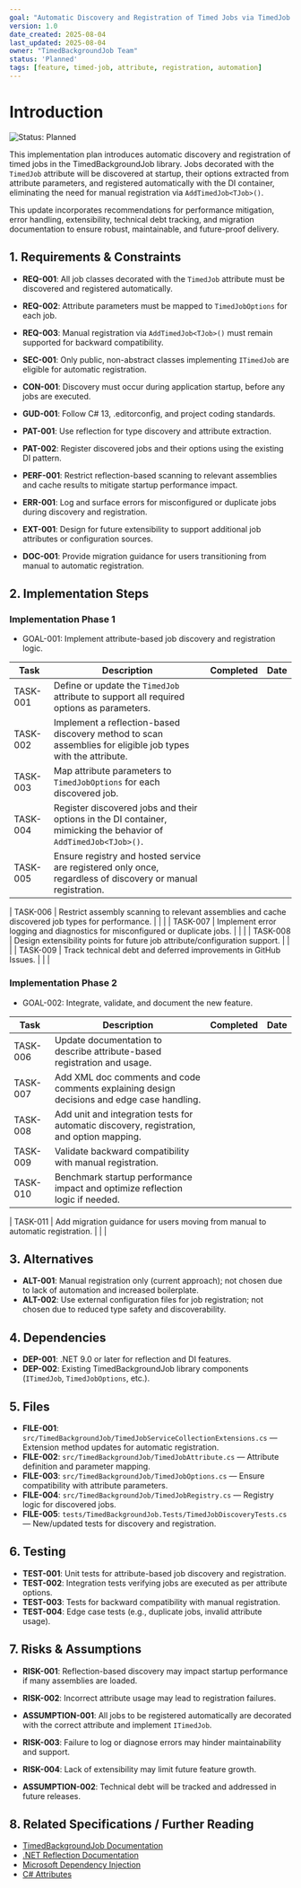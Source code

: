 ```yaml
---
goal: "Automatic Discovery and Registration of Timed Jobs via TimedJob Attribute"
version: 1.0
date_created: 2025-08-04
last_updated: 2025-08-04
owner: "TimedBackgroundJob Team"
status: 'Planned'
tags: [feature, timed-job, attribute, registration, automation]
---
```


# Introduction

![Status: Planned](https://img.shields.io/badge/status-Planned-blue)

This implementation plan introduces automatic discovery and registration of timed jobs in the TimedBackgroundJob library. Jobs decorated with the `TimedJob` attribute will be discovered at startup, their options extracted from attribute parameters, and registered automatically with the DI container, eliminating the need for manual registration via `AddTimedJob<TJob>()`.

This update incorporates recommendations for performance mitigation, error handling, extensibility, technical debt tracking, and migration documentation to ensure robust, maintainable, and future-proof delivery.

## 1. Requirements & Constraints

- **REQ-001**: All job classes decorated with the `TimedJob` attribute must be discovered and registered automatically.
- **REQ-002**: Attribute parameters must be mapped to `TimedJobOptions` for each job.
- **REQ-003**: Manual registration via `AddTimedJob<TJob>()` must remain supported for backward compatibility.
- **SEC-001**: Only public, non-abstract classes implementing `ITimedJob` are eligible for automatic registration.
- **CON-001**: Discovery must occur during application startup, before any jobs are executed.
- **GUD-001**: Follow C# 13, .editorconfig, and project coding standards.
- **PAT-001**: Use reflection for type discovery and attribute extraction.
- **PAT-002**: Register discovered jobs and their options using the existing DI pattern.

- **PERF-001**: Restrict reflection-based scanning to relevant assemblies and cache results to mitigate startup performance impact.
- **ERR-001**: Log and surface errors for misconfigured or duplicate jobs during discovery and registration.
- **EXT-001**: Design for future extensibility to support additional job attributes or configuration sources.
- **DOC-001**: Provide migration guidance for users transitioning from manual to automatic registration.

## 2. Implementation Steps

### Implementation Phase 1

- GOAL-001: Implement attribute-based job discovery and registration logic.

| Task      | Description                                                                                                   | Completed | Date       |
|-----------|--------------------------------------------------------------------------------------------------------------|-----------|------------|
| TASK-001  | Define or update the `TimedJob` attribute to support all required options as parameters.                      |           |            |
| TASK-002  | Implement a reflection-based discovery method to scan assemblies for eligible job types with the attribute.   |           |            |
| TASK-003  | Map attribute parameters to `TimedJobOptions` for each discovered job.                                        |           |            |
| TASK-004  | Register discovered jobs and their options in the DI container, mimicking the behavior of `AddTimedJob<TJob>()`. |           |            |
| TASK-005  | Ensure registry and hosted service are registered only once, regardless of discovery or manual registration.  |           |            |

| TASK-006  | Restrict assembly scanning to relevant assemblies and cache discovered job types for performance.              |           |            |
| TASK-007  | Implement error logging and diagnostics for misconfigured or duplicate jobs.                                  |           |            |
| TASK-008  | Design extensibility points for future job attribute/configuration support.                                   |           |            |
| TASK-009  | Track technical debt and deferred improvements in GitHub Issues.                                              |           |            |

### Implementation Phase 2

- GOAL-002: Integrate, validate, and document the new feature.

| Task      | Description                                                                                                   | Completed | Date       |
|-----------|--------------------------------------------------------------------------------------------------------------|-----------|------------|
| TASK-006  | Update documentation to describe attribute-based registration and usage.                                      |           |            |
| TASK-007  | Add XML doc comments and code comments explaining design decisions and edge case handling.                    |           |            |
| TASK-008  | Add unit and integration tests for automatic discovery, registration, and option mapping.                     |           |            |
| TASK-009  | Validate backward compatibility with manual registration.                                                     |           |            |
| TASK-010  | Benchmark startup performance impact and optimize reflection logic if needed.                                 |           |            |

| TASK-011  | Add migration guidance for users moving from manual to automatic registration.                                |           |            |

## 3. Alternatives

- **ALT-001**: Manual registration only (current approach); not chosen due to lack of automation and increased boilerplate.
- **ALT-002**: Use external configuration files for job registration; not chosen due to reduced type safety and discoverability.

## 4. Dependencies

- **DEP-001**: .NET 9.0 or later for reflection and DI features.
- **DEP-002**: Existing TimedBackgroundJob library components (`ITimedJob`, `TimedJobOptions`, etc.).

## 5. Files

- **FILE-001**: `src/TimedBackgroundJob/TimedJobServiceCollectionExtensions.cs` — Extension method updates for automatic registration.
- **FILE-002**: `src/TimedBackgroundJob/TimedJobAttribute.cs` — Attribute definition and parameter mapping.
- **FILE-003**: `src/TimedBackgroundJob/TimedJobOptions.cs` — Ensure compatibility with attribute parameters.
- **FILE-004**: `src/TimedBackgroundJob/TimedJobRegistry.cs` — Registry logic for discovered jobs.
- **FILE-005**: `tests/TimedBackgroundJob.Tests/TimedJobDiscoveryTests.cs` — New/updated tests for discovery and registration.

## 6. Testing

- **TEST-001**: Unit tests for attribute-based job discovery and registration.
- **TEST-002**: Integration tests verifying jobs are executed as per attribute options.
- **TEST-003**: Tests for backward compatibility with manual registration.
- **TEST-004**: Edge case tests (e.g., duplicate jobs, invalid attribute usage).

## 7. Risks & Assumptions

- **RISK-001**: Reflection-based discovery may impact startup performance if many assemblies are loaded.
- **RISK-002**: Incorrect attribute usage may lead to registration failures.
- **ASSUMPTION-001**: All jobs to be registered automatically are decorated with the correct attribute and implement `ITimedJob`.

- **RISK-003**: Failure to log or diagnose errors may hinder maintainability and support.
- **RISK-004**: Lack of extensibility may limit future feature growth.
- **ASSUMPTION-002**: Technical debt will be tracked and addressed in future releases.

## 8. Related Specifications / Further Reading

- [TimedBackgroundJob Documentation](../docs/timed-job-usage.md)
- [.NET Reflection Documentation](https://learn.microsoft.com/en-us/dotnet/csharp/programming-guide/concepts/reflection)
- [Microsoft Dependency Injection](https://learn.microsoft.com/en-us/dotnet/core/extensions/dependency-injection)
- [C# Attributes](https://learn.microsoft.com/en-us/dotnet/csharp/programming-guide/concepts/attributes/)
